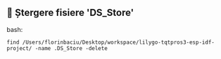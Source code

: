 
## 🔁 Ștergere fisiere 'DS_Store'

bash:
```
find /Users/florinbaciu/Desktop/workspace/lilygo-tqtpros3-esp-idf-project/ -name .DS_Store -delete
``` 